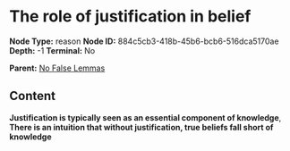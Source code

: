 # The role of justification in belief

**Node Type:** reason
**Node ID:** 884c5cb3-418b-45b6-bcb6-516dca5170ae
**Depth:** -1
**Terminal:** No

**Parent:** [No False Lemmas](no-false-lemmas.md)

## Content

**Justification is typically seen as an essential component of knowledge**, **There is an intuition that without justification, true beliefs fall short of knowledge**
